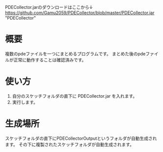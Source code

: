 PDECollector.jarのダウンロードはここから↓
https://github.com/Gamu2059/PDECollector/blob/master/PDECollector.jar "PDECollector"

# 概要
複数のpdeファイルを一つにまとめるプログラムです。
まとめた後のpdeファイルが正常に動作することは確認済みです。

# 使い方
1. 自分のスケッチフォルダの直下に PDECollector.jar を入れます。
2. 実行します。

# 生成場所
スケッチフォルダの直下にPDECollectorOutputというフォルダが自動生成されます。
その下に複製されたスケッチフォルダが自動生成されます。
